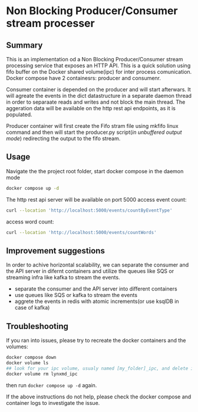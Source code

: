 # Non Blocking Producer/Consumer stream processer
## Summary
This is an implementation od a Non Blocking Producer/Consumer stream processing service that exposes an HTTP API. This is a quick solution using fifo buffer on the Docker shared volume(ipc) for inter process comunication. Docker compose have 2 containesrs: producer and consumenr. 

Consumer container is depended on the producer and will start afterwars. It will agreate the events in the dict datastructure in a separate daemon thread in order to separaate reads and writes and not block the main thread. The aggeration data will be available on the http rest api endpoints, as it is populated.

Producer container will first create the Fifo stram file using mkfifo linux command and then will start the producer.py script(_in unbuffered output mode_) redirecting the output to the fifo stream.

## Usage
Navigate the the project root folder, start docker compose in the daemon mode
```bash
docker compose up -d
```
The http rest api server will be available on port 5000
access event count:
```bash
curl --location 'http://localhost:5000/events/countByEventType'
```
access word count:
```bash
curl --location 'http://localhost:5000/events/countWords'
```

## Improvement suggestions
In order to achive horizontal scalability, we can separate the consumer and the API server in difernt containers and utilize the queues like SQS or streaming infra like kafka to stream the events.

- separate the consumer and the API server into different containers
- use queues like SQS or kafka to stream the events
- aggrete the events in redis with atomic increments(or use ksqlDB in case of kafka)

## Troubleshooting
If you ran into issues, please try to recreate the docker containers and the volumes:
```bash
docker compose down
docker volume ls
## look for your ipc volume, usualy named [my_folder]_ipc, and delete it
docker volume rm lynxmd_ipc
```
then run `docker compose up -d` again. 

If the above instructions do not help, please check the docker compose and container logs to investigate the issue.
